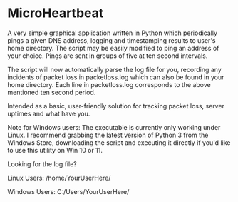 # MicroHeartbeat
A very simple graphical application written in Python which periodically pings a given DNS address, logging and timestamping results to user's home directory. The script may be easily modified to ping an address of your choice. Pings are sent in groups of five at ten second intervals.

The script will now automatically parse the log file for you, recording any incidents of packet loss in packetloss.log which can also be found in your home directory. Each line in packetloss.log corresponds to the above mentioned ten second period.

Intended as a basic, user-friendly solution for tracking packet loss, server uptimes and what have you.

Note for Windows users: The executable is currently only working under Linux. I recommend grabbing the latest version of Python 3 from the Windows Store, downloading the script and executing it directly if you'd like to use this utility on Win 10 or 11.

Looking for the log file?

Linux Users: /home/YourUserHere/

Windows Users: C:/Users/YourUserHere/
